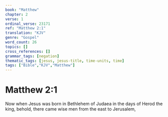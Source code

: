 ```yaml
---
book: "Matthew"
chapter: 2
verse: 1
ordinal_verse: 23171
ref: "Matthew 2:1"
translation: "KJV"
genre: "Gospel"
word_count: 26
topics: []
cross_references: []
grammar_tags: [negation]
thematic_tags: [jesus, jesus-title, time-units, time]
tags: ["Bible","KJV","Matthew"]
---
```


# Matthew 2:1

Now when Jesus was born in Bethlehem of Judaea in the days of Herod the king, behold, there came wise men from the east to Jerusalem,
